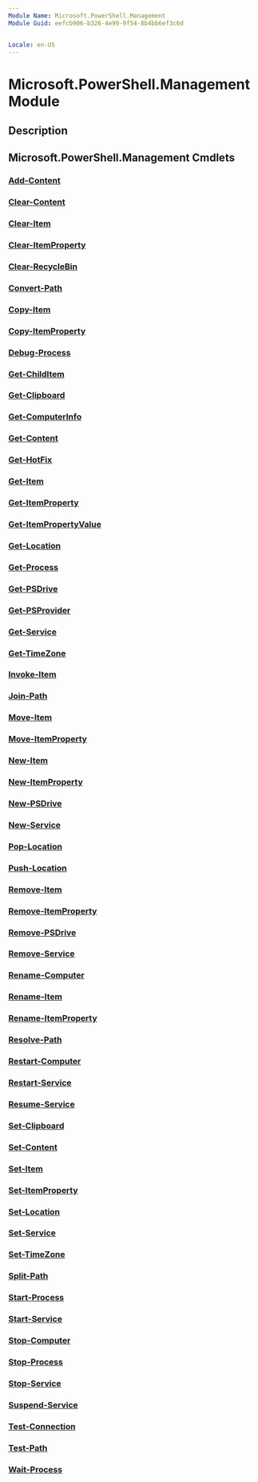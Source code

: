 ```yaml
---
Module Name: Microsoft.PowerShell.Management
Module Guid: eefcb906-b326-4e99-9f54-8b4bb6ef3c6d


Locale: en-US
---
```


# Microsoft.PowerShell.Management Module
## Description


## Microsoft.PowerShell.Management Cmdlets
### [Add-Content](Add-Content.md)


### [Clear-Content](Clear-Content.md)


### [Clear-Item](Clear-Item.md)


### [Clear-ItemProperty](Clear-ItemProperty.md)


### [Clear-RecycleBin](Clear-RecycleBin.md)


### [Convert-Path](Convert-Path.md)


### [Copy-Item](Copy-Item.md)


### [Copy-ItemProperty](Copy-ItemProperty.md)


### [Debug-Process](Debug-Process.md)


### [Get-ChildItem](Get-ChildItem.md)


### [Get-Clipboard](Get-Clipboard.md)


### [Get-ComputerInfo](Get-ComputerInfo.md)


### [Get-Content](Get-Content.md)


### [Get-HotFix](Get-HotFix.md)


### [Get-Item](Get-Item.md)


### [Get-ItemProperty](Get-ItemProperty.md)


### [Get-ItemPropertyValue](Get-ItemPropertyValue.md)


### [Get-Location](Get-Location.md)


### [Get-Process](Get-Process.md)


### [Get-PSDrive](Get-PSDrive.md)


### [Get-PSProvider](Get-PSProvider.md)


### [Get-Service](Get-Service.md)


### [Get-TimeZone](Get-TimeZone.md)


### [Invoke-Item](Invoke-Item.md)


### [Join-Path](Join-Path.md)


### [Move-Item](Move-Item.md)


### [Move-ItemProperty](Move-ItemProperty.md)


### [New-Item](New-Item.md)


### [New-ItemProperty](New-ItemProperty.md)


### [New-PSDrive](New-PSDrive.md)


### [New-Service](New-Service.md)


### [Pop-Location](Pop-Location.md)


### [Push-Location](Push-Location.md)


### [Remove-Item](Remove-Item.md)


### [Remove-ItemProperty](Remove-ItemProperty.md)


### [Remove-PSDrive](Remove-PSDrive.md)


### [Remove-Service](Remove-Service.md)


### [Rename-Computer](Rename-Computer.md)


### [Rename-Item](Rename-Item.md)


### [Rename-ItemProperty](Rename-ItemProperty.md)


### [Resolve-Path](Resolve-Path.md)


### [Restart-Computer](Restart-Computer.md)


### [Restart-Service](Restart-Service.md)


### [Resume-Service](Resume-Service.md)


### [Set-Clipboard](Set-Clipboard.md)


### [Set-Content](Set-Content.md)


### [Set-Item](Set-Item.md)


### [Set-ItemProperty](Set-ItemProperty.md)


### [Set-Location](Set-Location.md)


### [Set-Service](Set-Service.md)


### [Set-TimeZone](Set-TimeZone.md)


### [Split-Path](Split-Path.md)


### [Start-Process](Start-Process.md)


### [Start-Service](Start-Service.md)


### [Stop-Computer](Stop-Computer.md)


### [Stop-Process](Stop-Process.md)


### [Stop-Service](Stop-Service.md)


### [Suspend-Service](Suspend-Service.md)


### [Test-Connection](Test-Connection.md)


### [Test-Path](Test-Path.md)


### [Wait-Process](Wait-Process.md)


